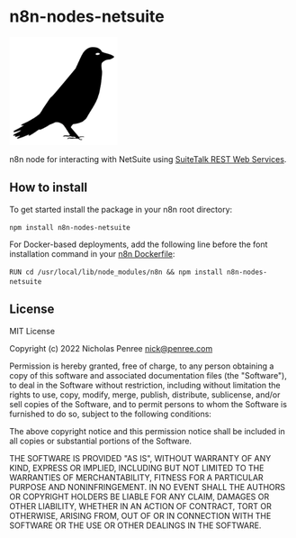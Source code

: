 # n8n-nodes-netsuite

![n8n.io - Workflow Automation](https://raw.githubusercontent.com/n8n-io/n8n/master/assets/n8n-logo.png)

n8n node for interacting with NetSuite using [SuiteTalk REST Web Services](https://docs.oracle.com/en/cloud/saas/netsuite/ns-online-help/chapter_1540391670.html).

## How to install

To get started install the package in your n8n root directory:

`npm install n8n-nodes-netsuite`


For Docker-based deployments, add the following line before the font installation command in your [n8n Dockerfile](https://github.com/n8n-io/n8n/blob/master/docker/images/n8n/Dockerfile):


`RUN cd /usr/local/lib/node_modules/n8n && npm install n8n-nodes-netsuite`

## License

MIT License

Copyright (c) 2022 Nicholas Penree <nick@penree.com>

Permission is hereby granted, free of charge, to any person obtaining a copy
of this software and associated documentation files (the "Software"), to deal
in the Software without restriction, including without limitation the rights
to use, copy, modify, merge, publish, distribute, sublicense, and/or sell
copies of the Software, and to permit persons to whom the Software is
furnished to do so, subject to the following conditions:

The above copyright notice and this permission notice shall be included in all
copies or substantial portions of the Software.

THE SOFTWARE IS PROVIDED "AS IS", WITHOUT WARRANTY OF ANY KIND, EXPRESS OR
IMPLIED, INCLUDING BUT NOT LIMITED TO THE WARRANTIES OF MERCHANTABILITY,
FITNESS FOR A PARTICULAR PURPOSE AND NONINFRINGEMENT. IN NO EVENT SHALL THE
AUTHORS OR COPYRIGHT HOLDERS BE LIABLE FOR ANY CLAIM, DAMAGES OR OTHER
LIABILITY, WHETHER IN AN ACTION OF CONTRACT, TORT OR OTHERWISE, ARISING FROM,
OUT OF OR IN CONNECTION WITH THE SOFTWARE OR THE USE OR OTHER DEALINGS IN THE
SOFTWARE.

